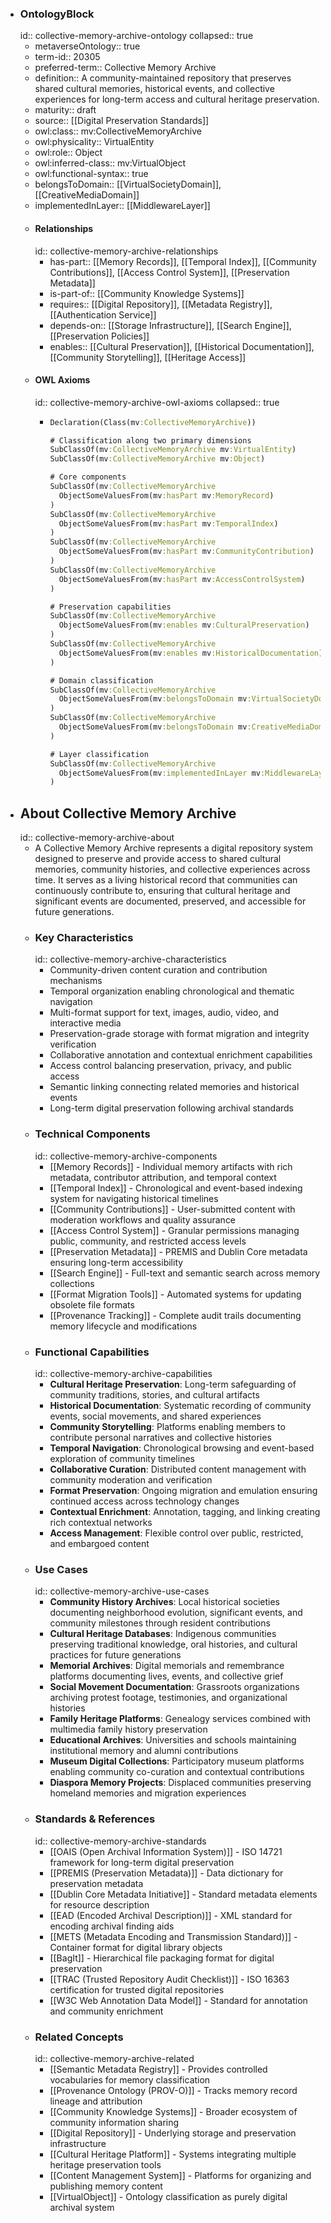 - ### OntologyBlock
  id:: collective-memory-archive-ontology
  collapsed:: true
	- metaverseOntology:: true
	- term-id:: 20305
	- preferred-term:: Collective Memory Archive
	- definition:: A community-maintained repository that preserves shared cultural memories, historical events, and collective experiences for long-term access and cultural heritage preservation.
	- maturity:: draft
	- source:: [[Digital Preservation Standards]]
	- owl:class:: mv:CollectiveMemoryArchive
	- owl:physicality:: VirtualEntity
	- owl:role:: Object
	- owl:inferred-class:: mv:VirtualObject
	- owl:functional-syntax:: true
	- belongsToDomain:: [[VirtualSocietyDomain]], [[CreativeMediaDomain]]
	- implementedInLayer:: [[MiddlewareLayer]]
	- #### Relationships
	  id:: collective-memory-archive-relationships
		- has-part:: [[Memory Records]], [[Temporal Index]], [[Community Contributions]], [[Access Control System]], [[Preservation Metadata]]
		- is-part-of:: [[Community Knowledge Systems]]
		- requires:: [[Digital Repository]], [[Metadata Registry]], [[Authentication Service]]
		- depends-on:: [[Storage Infrastructure]], [[Search Engine]], [[Preservation Policies]]
		- enables:: [[Cultural Preservation]], [[Historical Documentation]], [[Community Storytelling]], [[Heritage Access]]
	- #### OWL Axioms
	  id:: collective-memory-archive-owl-axioms
	  collapsed:: true
		- ```clojure
		  Declaration(Class(mv:CollectiveMemoryArchive))

		  # Classification along two primary dimensions
		  SubClassOf(mv:CollectiveMemoryArchive mv:VirtualEntity)
		  SubClassOf(mv:CollectiveMemoryArchive mv:Object)

		  # Core components
		  SubClassOf(mv:CollectiveMemoryArchive
		    ObjectSomeValuesFrom(mv:hasPart mv:MemoryRecord)
		  )
		  SubClassOf(mv:CollectiveMemoryArchive
		    ObjectSomeValuesFrom(mv:hasPart mv:TemporalIndex)
		  )
		  SubClassOf(mv:CollectiveMemoryArchive
		    ObjectSomeValuesFrom(mv:hasPart mv:CommunityContribution)
		  )
		  SubClassOf(mv:CollectiveMemoryArchive
		    ObjectSomeValuesFrom(mv:hasPart mv:AccessControlSystem)
		  )

		  # Preservation capabilities
		  SubClassOf(mv:CollectiveMemoryArchive
		    ObjectSomeValuesFrom(mv:enables mv:CulturalPreservation)
		  )
		  SubClassOf(mv:CollectiveMemoryArchive
		    ObjectSomeValuesFrom(mv:enables mv:HistoricalDocumentation)
		  )

		  # Domain classification
		  SubClassOf(mv:CollectiveMemoryArchive
		    ObjectSomeValuesFrom(mv:belongsToDomain mv:VirtualSocietyDomain)
		  )
		  SubClassOf(mv:CollectiveMemoryArchive
		    ObjectSomeValuesFrom(mv:belongsToDomain mv:CreativeMediaDomain)
		  )

		  # Layer classification
		  SubClassOf(mv:CollectiveMemoryArchive
		    ObjectSomeValuesFrom(mv:implementedInLayer mv:MiddlewareLayer)
		  )
		  ```
- ## About Collective Memory Archive
  id:: collective-memory-archive-about
	- A Collective Memory Archive represents a digital repository system designed to preserve and provide access to shared cultural memories, community histories, and collective experiences across time. It serves as a living historical record that communities can continuously contribute to, ensuring that cultural heritage and significant events are documented, preserved, and accessible for future generations.
	- ### Key Characteristics
	  id:: collective-memory-archive-characteristics
		- Community-driven content curation and contribution mechanisms
		- Temporal organization enabling chronological and thematic navigation
		- Multi-format support for text, images, audio, video, and interactive media
		- Preservation-grade storage with format migration and integrity verification
		- Collaborative annotation and contextual enrichment capabilities
		- Access control balancing preservation, privacy, and public access
		- Semantic linking connecting related memories and historical events
		- Long-term digital preservation following archival standards
	- ### Technical Components
	  id:: collective-memory-archive-components
		- [[Memory Records]] - Individual memory artifacts with rich metadata, contributor attribution, and temporal context
		- [[Temporal Index]] - Chronological and event-based indexing system for navigating historical timelines
		- [[Community Contributions]] - User-submitted content with moderation workflows and quality assurance
		- [[Access Control System]] - Granular permissions managing public, community, and restricted access levels
		- [[Preservation Metadata]] - PREMIS and Dublin Core metadata ensuring long-term accessibility
		- [[Search Engine]] - Full-text and semantic search across memory collections
		- [[Format Migration Tools]] - Automated systems for updating obsolete file formats
		- [[Provenance Tracking]] - Complete audit trails documenting memory lifecycle and modifications
	- ### Functional Capabilities
	  id:: collective-memory-archive-capabilities
		- **Cultural Heritage Preservation**: Long-term safeguarding of community traditions, stories, and cultural artifacts
		- **Historical Documentation**: Systematic recording of community events, social movements, and shared experiences
		- **Community Storytelling**: Platforms enabling members to contribute personal narratives and collective histories
		- **Temporal Navigation**: Chronological browsing and event-based exploration of community timelines
		- **Collaborative Curation**: Distributed content management with community moderation and verification
		- **Format Preservation**: Ongoing migration and emulation ensuring continued access across technology changes
		- **Contextual Enrichment**: Annotation, tagging, and linking creating rich contextual networks
		- **Access Management**: Flexible control over public, restricted, and embargoed content
	- ### Use Cases
	  id:: collective-memory-archive-use-cases
		- **Community History Archives**: Local historical societies documenting neighborhood evolution, significant events, and community milestones through resident contributions
		- **Cultural Heritage Databases**: Indigenous communities preserving traditional knowledge, oral histories, and cultural practices for future generations
		- **Memorial Archives**: Digital memorials and remembrance platforms documenting lives, events, and collective grief
		- **Social Movement Documentation**: Grassroots organizations archiving protest footage, testimonies, and organizational histories
		- **Family Heritage Platforms**: Genealogy services combined with multimedia family history preservation
		- **Educational Archives**: Universities and schools maintaining institutional memory and alumni contributions
		- **Museum Digital Collections**: Participatory museum platforms enabling community co-curation and contextual contributions
		- **Diaspora Memory Projects**: Displaced communities preserving homeland memories and migration experiences
	- ### Standards & References
	  id:: collective-memory-archive-standards
		- [[OAIS (Open Archival Information System)]] - ISO 14721 framework for long-term digital preservation
		- [[PREMIS (Preservation Metadata)]] - Data dictionary for preservation metadata
		- [[Dublin Core Metadata Initiative]] - Standard metadata elements for resource description
		- [[EAD (Encoded Archival Description)]] - XML standard for encoding archival finding aids
		- [[METS (Metadata Encoding and Transmission Standard)]] - Container format for digital library objects
		- [[BagIt]] - Hierarchical file packaging format for digital preservation
		- [[TRAC (Trusted Repository Audit Checklist)]] - ISO 16363 certification for trusted digital repositories
		- [[W3C Web Annotation Data Model]] - Standard for annotation and community enrichment
	- ### Related Concepts
	  id:: collective-memory-archive-related
		- [[Semantic Metadata Registry]] - Provides controlled vocabularies for memory classification
		- [[Provenance Ontology (PROV-O)]] - Tracks memory record lineage and attribution
		- [[Community Knowledge Systems]] - Broader ecosystem of community information sharing
		- [[Digital Repository]] - Underlying storage and preservation infrastructure
		- [[Cultural Heritage Platform]] - Systems integrating multiple heritage preservation tools
		- [[Content Management System]] - Platforms for organizing and publishing memory content
		- [[VirtualObject]] - Ontology classification as purely digital archival system
